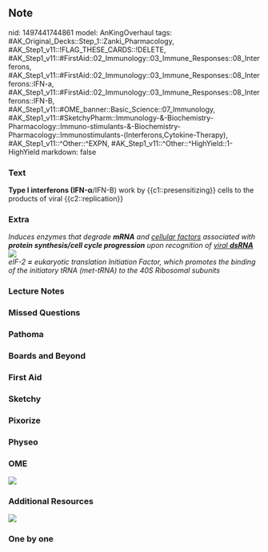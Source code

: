 ## Note
nid: 1497441744861
model: AnKingOverhaul
tags: #AK_Original_Decks::Step_1::Zanki_Pharmacology, #AK_Step1_v11::!FLAG_THESE_CARDS::!DELETE, #AK_Step1_v11::#FirstAid::02_Immunology::03_Immune_Responses::08_Interferons, #AK_Step1_v11::#FirstAid::02_Immunology::03_Immune_Responses::08_Interferons::IFN-a, #AK_Step1_v11::#FirstAid::02_Immunology::03_Immune_Responses::08_Interferons::IFN-B, #AK_Step1_v11::#OME_banner::Basic_Science::07_Immunology, #AK_Step1_v11::#SketchyPharm::Immunology-&-Biochemistry-Pharmacology::Immuno-stimulants-&-Biochemistry-Pharmacology::Immunostimulants-(Interferons,Cytokine-Therapy), #AK_Step1_v11::^Other::^EXPN, #AK_Step1_v11::^Other::^HighYield::1-HighYield
markdown: false

### Text
<div>
  <div>
    <b>Type I interferons (</b><b>IFN-α</b>/IFN-B) work by
    {{c1::presensitizing}} cells to the products of viral
    {{c2::replication}}
  </div>
</div>

### Extra
<div>
  <div>
    <div>
      <i>Induces enzymes that degrade <b>mRNA</b> and <u>cellular
      factors</u> associated with <b>protein synthesis/cell cycle
      progression</b> upon recognition of <u>viral
      <b>dsRNA</b></u></i>
    </div>
  </div>
</div>
<div>
  <img src="paste-72602127171585.jpg">
  <div>
    <i>eIF-2 <b>=</b> eukaryotic translation Initiation Factor,
    which promotes the binding of the initiatory tRNA (met-tRNA) to
    the 40S Ribosomal subunits</i>
  </div>
</div>

### Lecture Notes


### Missed Questions


### Pathoma


### Boards and Beyond


### First Aid


### Sketchy


### Pixorize


### Physeo


### OME
<div class="ome-widget">
  <a href=
  "https://onlinemeded.org/spa/immunology?ref=anki"><img src=
  "_OME_AnkiFlashcards_Topic_2.png"></a>
</div>

### Additional Resources
<img src="paste-1e1d7f3df45f89a18528f1b587e03885d0e8b903.jpg">

### One by one


